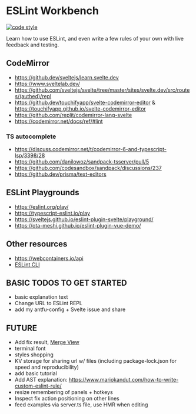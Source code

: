# ESLint Workbench

[![code style](https://antfu.me/badge-code-style.svg)](https://github.com/antfu/eslint-config)

Learn how to use ESLint, and even write a few rules of your own with live feedback and testing.

## CodeMirror

- https://github.dev/sveltejs/learn.svelte.dev
- https://www.sveltelab.dev/
- https://github.com/sveltejs/svelte/tree/master/sites/svelte.dev/src/routes/(authed)/repl
- https://github.dev/touchifyapp/svelte-codemirror-editor & https://touchifyapp.github.io/svelte-codemirror-editor
- https://github.com/replit/codemirror-lang-svelte
- https://codemirror.net/docs/ref/#lint

### TS autocomplete

- https://discuss.codemirror.net/t/codemirror-6-and-typescript-lsp/3398/28
- https://github.com/danilowoz/sandpack-tsserver/pull/5
- https://github.com/codesandbox/sandpack/discussions/237
- https://github.dev/prisma/text-editors

## ESLint Playgrounds

- https://eslint.org/play/
- https://typescript-eslint.io/play
- https://sveltejs.github.io/eslint-plugin-svelte/playground/
- https://ota-meshi.github.io/eslint-plugin-vue-demo/

## Other resources

- https://webcontainers.io/api
- [ESLint CLI](https://eslint.org/docs/latest/use/command-line-interface#-o---output-file)

## BASIC TODOS TO GET STARTED

- basic explanation text
- Change URL to ESLint REPL
- add my antfu-config + Svelte issue and share

## FUTURE

- Add fix result, [Merge View](https://codemirror.net/try/?example=Merge%20View)
- terminal font
- styles shopping
- KV storage for sharing url w/ files (including package-lock.json for speed and reproducibility)
- add basic tutorial
- Add AST explanation: https://www.mariokandut.com/how-to-write-custom-eslint-rule/
- resize remembering of panels + hotkeys
- Inspect fix action positioning on other lines
- feed examples via server.ts file, use HMR when editing